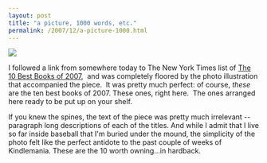 ```yaml
---
layout: post
title: "a picture, 1000 words, etc."
permalink: /2007/12/a-picture-1000.html
---
```


[![](https://farm3.static.flickr.com/2312/2091416651_ecc158d1f2_m.jpg)](http://www.flickr.com/photos/msippey/2091416651/ "photo sharing")  

I followed a link from somewhere today to The New York Times list of [The 10 Best Books of 2007](http://www.nytimes.com/2007/12/09/books/review/10-best-2007.html?_r=2&oref=slogin&oref=slogin),  and was completely floored by the photo illustration that accompanied the piece.  It was pretty much perfect: of course, _these_ are the ten best books of 2007. These ones, right here.  The ones arranged here ready to be put up on your shelf.

If you knew the spines, the text of the piece was pretty much irrelevant -- paragraph long descriptions of each of the titles. And while I admit that I live so far inside baseball that I'm buried under the mound, the simplicity of the photo felt like the perfect antidote to the past couple of weeks of Kindlemania. These are the 10 worth owning...in hardback.